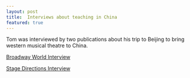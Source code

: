 ```yaml
---
layout: post
title:  Interviews about teaching in China
featured: true
---
```


Tom was interviewed by two publications about his trip to Beijing to bring western musical theatre to China.

[Broadway World Interview](http://www.broadwayworld.com/article/Tom-Ossowski-to-Direct-INTO-THE-WOODS-at-Bejings-Central-Academy-of-Drama-20140102)

[Stage Directions Interview](http://www.stage-directions.com/news/6298-tom-ossowski-to-teach-in-musical-theatre-in-bejing.html)
